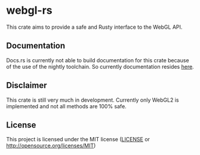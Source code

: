 # webgl-rs
This crate aims to provide a safe and Rusty interface to the WebGL API.

## Documentation
Docs.rs is currently not able to build documentation for this crate because of the use of the nightly toolchain. So currently documentation resides [here](https://theozonebe.github.io/webgl-rs/).

## Disclaimer
This crate is still very much in development. Currently only WebGL2 is implemented and not all methods are 100% safe.

## License
This project is licensed under the MIT license ([LICENSE](LICENSE) or http://opensource.org/licenses/MIT)